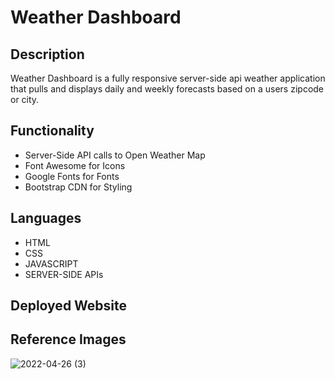 

# Weather Dashboard

## Description
Weather Dashboard is a fully responsive server-side api weather application that pulls and displays daily and weekly forecasts based on a users zipcode or city.

## Functionality
* Server-Side API calls to Open Weather Map
* Font Awesome for Icons
* Google Fonts for Fonts
* Bootstrap CDN for Styling

## Languages
* HTML
* CSS
* JAVASCRIPT
* SERVER-SIDE APIs

## Deployed Website


## Reference Images
![2022-04-26 (3)](https://user-images.githubusercontent.com/95777065/165385676-45ed70d1-5096-4887-949f-f847424ec7c2.png)
